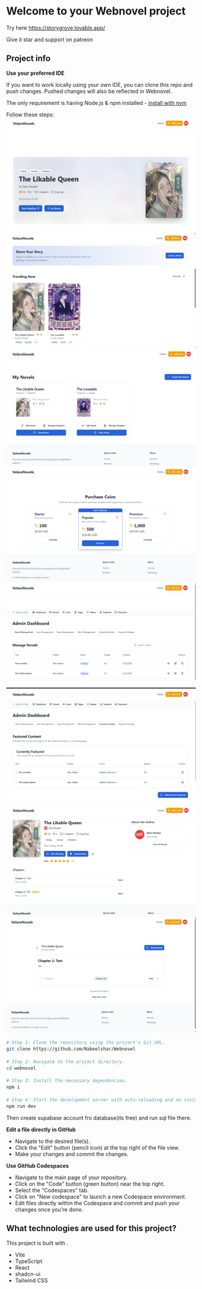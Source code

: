# Welcome to your Webnovel project

Try here 
https://storygrove.lovable.app/

Give it star and support on patreon 

## Project info

**Use your preferred IDE**

If you want to work locally using your own IDE, you can clone this repo and push changes. Pushed changes will also be reflected in Webnovel.

The only requirement is having Node.js & npm installed - [install with nvm](https://github.com/nvm-sh/nvm#installing-and-updating)

Follow these steps:
![Screenshot 1](Screenshot%202025-03-12%20172150.png)
![Screenshot 2](Screenshot%202025-03-12%20172200.png)
![Screenshot 3](Screenshot%202025-03-12%20172212.png)
![Screenshot 4](Screenshot%202025-03-12%20172226.png)
![Screenshot 5](Screenshot%202025-03-12%20172247.png)
![Screenshot 6](Screenshot%202025-03-12%20172333.png)
![Screenshot 7](Screenshot%202025-03-12%20172357.png)
![Screenshot 8](Screenshot%202025-03-12%20172407.png)
```sh
# Step 1: Clone the repository using the project's Git URL.
git clone https://github.com/Nabeelshar/Webnovel

# Step 2: Navigate to the project directory.
cd webnovel

# Step 3: Install the necessary dependencies.
npm i

# Step 4: Start the development server with auto-reloading and an instant preview.
npm run dev
```
Then create supabase account fro database(its free)
and run sql file there.

**Edit a file directly in GitHub**

- Navigate to the desired file(s).
- Click the "Edit" button (pencil icon) at the top right of the file view.
- Make your changes and commit the changes.

**Use GitHub Codespaces**

- Navigate to the main page of your repository.
- Click on the "Code" button (green button) near the top right.
- Select the "Codespaces" tab.
- Click on "New codespace" to launch a new Codespace environment.
- Edit files directly within the Codespace and commit and push your changes once you're done.

## What technologies are used for this project?

This project is built with .

- Vite
- TypeScript
- React
- shadcn-ui
- Tailwind CSS

